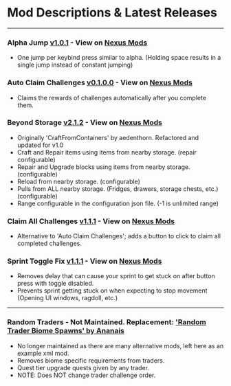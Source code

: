 # Mod Descriptions & Latest Releases

---

### Alpha Jump [v1.0.1](https://github.com/unv-annihilator/7D2D_Mods/releases/tag/AlphaJump_v1.0.1) - View on [Nexus Mods](https://www.nexusmods.com/7daystodie/mods/5103)

- One jump per keybind press similar to alpha. (Holding space results in a single jump instead of constant jumping)

### Auto Claim Challenges [v0.1.0.0](https://github.com/unv-annihilator/7D2D_Mods/releases/tag/AutoClaimChallenges_v0.1.0.0) - View on [Nexus Mods](https://www.nexusmods.com/7daystodie/mods/5065)

- Claims the rewards of challenges automatically after you complete them.

### Beyond Storage [v2.1.2](https://github.com/unv-annihilator/7D2D_Mods/releases/tag/BeyondStorage_v2.1.2) - View on [Nexus Mods](https://www.nexusmods.com/7daystodie/mods/5087)

- Originally 'CraftFromContainers' by aedenthorn. Refactored and updated for v1.0
- Craft and Repair items using items from nearby storage. (repair configurable)
- Repair and Upgrade blocks using items from nearby storage. (configurable)
- Reload from nearby storage. (configurable)
- Pulls from ALL nearby storage. (Fridges, drawers, storage chests, etc.) (configurable)
- Range configurable in the configuration json file. (-1 is unlimited range)

### Claim All Challenges [v1.1.1](https://github.com/unv-annihilator/7D2D_Mods/releases/tag/ClaimAllChallenges_v1.1.1-exp.1.0%2B313) - View on [Nexus Mods](https://www.nexusmods.com/7daystodie/mods/5155)

- Alternative to 'Auto Claim Challenges'; adds a button to click to claim all completed challenges.

### Sprint Toggle Fix [v1.1.1](https://github.com/unv-annihilator/7D2D_Mods/releases/tag/SprintToggleFix_v1.1.1) - View on [Nexus Mods](https://www.nexusmods.com/7daystodie/mods/5070)

- Removes delay that can cause your sprint to get stuck on after button press with toggle disabled.
- Prevents sprint getting stuck on when expecting to stop movement (Opening UI windows, ragdoll, etc.)


---


### Random Traders - Not Maintained. Replacement: ['Random Trader Biome Spawns' by Ananais](https://www.nexusmods.com/7daystodie/mods/4968)

- No longer maintained as there are many alternative mods, left here as an example xml mod.
- Removes biome specific requirements from traders.
- Quest tier upgrade quests given by any trader.
- NOTE: Does NOT change trader challenge order.
